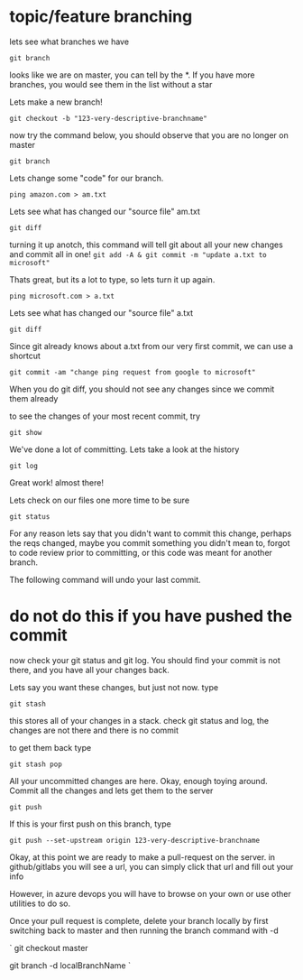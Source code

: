 # topic/feature branching
lets see what branches we have

`git branch`

looks like we are on master, you can tell by the *. If you have more branches, you would see them in the list without a star

Lets make a new branch!

`git checkout -b "123-very-descriptive-branchname"`

now try the command below, you should observe that you are no longer on master

`git branch`

Lets change some "code" for our branch. 

`ping amazon.com > am.txt`

Lets see what has changed our "source file" am.txt

`git diff`

turning it up anotch, this command will tell git about all your new changes and commit all in one!
`git add -A & git commit -m "update a.txt to microsoft" `

Thats great, but its a lot to type, so lets turn it up again.

`ping microsoft.com > a.txt`

Lets see what has changed our "source file" a.txt

`git diff`

Since git already knows about a.txt from our very first commit, we can use a shortcut

`git commit -am "change ping request from google to microsoft"`

When you do git diff, you should not see any changes since we commit them already

to see the changes of your most recent commit, try

`git show`

We've done a lot of committing. Lets take a look at the history

`git log`

Great work! almost there!

Lets check on our files one more time to be sure

`git status`

For any reason lets say that you didn't want to commit this change, perhaps the reqs changed, maybe you commit something you didn't mean to,
forgot to code review prior to committing, or this code was meant for another branch.

The following command will undo your last commit.
# do not do this if you have pushed the commit

now check your git status and git log. You should find your commit is not there, and you have all your changes back.

Lets say you want these changes, but just not now. type

`git stash`

this stores all of your changes in a stack. check git status and log, the changes are not there and there is no commit

to get them back type

`git stash pop`

All your uncommitted changes are here. Okay, enough toying around. Commit all the changes and lets get them to the server

`git push`

If this is your first push on this branch, type

`git push --set-upstream origin 123-very-descriptive-branchname`

Okay, at this point we are ready to make a pull-request on the server. in github/gitlabs you will see a url, you can simply click that url and fill out your info

However, in azure devops you will have to browse on your own or use other utilities to do so.

Once your pull request is complete, delete your branch locally by first switching back to master and then running the branch command with -d

`
git checkout master

git branch -d localBranchName
`

